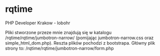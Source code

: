 # rqtime
PHP Developer Krakow - lobohr

Pliki stworzone przeze mnie znajdują się w katalogu /rqtime/rqtime/jumbotron-narrow/
(pomijając jumbotron-narrow.css oraz simple_html_dom.php).
Reszta plików pochodzi z bootstrapa.
Główny plik strony to: /rqtime/rqtime/jumbotron-narrow/form.php
